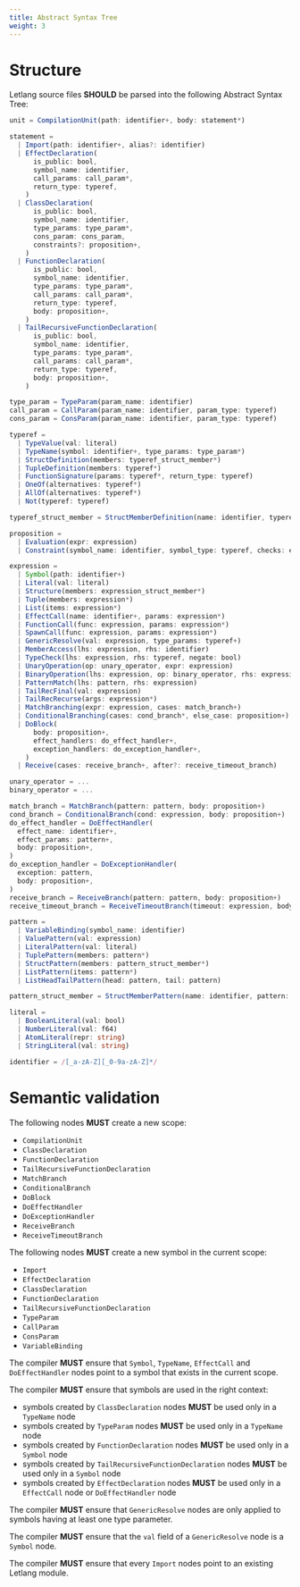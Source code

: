 ```yaml
---
title: Abstract Syntax Tree
weight: 3
---
```


# Structure

Letlang source files **SHOULD** be parsed into the following Abstract Syntax
Tree:

```typescript
unit = CompilationUnit(path: identifier+, body: statement*)

statement =
  | Import(path: identifier+, alias?: identifier)
  | EffectDeclaration(
      is_public: bool,
      symbol_name: identifier,
      call_params: call_param*,
      return_type: typeref,
    )
  | ClassDeclaration(
      is_public: bool,
      symbol_name: identifier,
      type_params: type_param*,
      cons_param: cons_param,
      constraints?: proposition+,
    )
  | FunctionDeclaration(
      is_public: bool,
      symbol_name: identifier,
      type_params: type_param*,
      call_params: call_param*,
      return_type: typeref,
      body: proposition+,
    )
  | TailRecursiveFunctionDeclaration(
      is_public: bool,
      symbol_name: identifier,
      type_params: type_param*,
      call_params: call_param*,
      return_type: typeref,
      body: proposition+,
    )

type_param = TypeParam(param_name: identifier)
call_param = CallParam(param_name: identifier, param_type: typeref)
cons_param = ConsParam(param_name: identifier, param_type: typeref)

typeref =
  | TypeValue(val: literal)
  | TypeName(symbol: identifier+, type_params: type_param*)
  | StructDefinition(members: typeref_struct_member*)
  | TupleDefinition(members: typeref*)
  | FunctionSignature(params: typeref*, return_type: typeref)
  | OneOf(alternatives: typeref*)
  | AllOf(alternatives: typeref*)
  | Not(typeref: typeref)

typeref_struct_member = StructMemberDefinition(name: identifier, typeref: typeref)

proposition =
  | Evaluation(expr: expression)
  | Constraint(symbol_name: identifier, symbol_type: typeref, checks: expression*)

expression =
  | Symbol(path: identifier+)
  | Literal(val: literal)
  | Structure(members: expression_struct_member*)
  | Tuple(members: expression*)
  | List(items: expression*)
  | EffectCall(name: identifier+, params: expression*)
  | FunctionCall(func: expression, params: expression*)
  | SpawnCall(func: expression, params: expression*)
  | GenericResolve(val: expression, type_params: typeref+)
  | MemberAccess(lhs: expression, rhs: identifier)
  | TypeCheck(lhs: expression, rhs: typeref, negate: bool)
  | UnaryOperation(op: unary_operator, expr: expression)
  | BinaryOperation(lhs: expression, op: binary_operator, rhs: expression)
  | PatternMatch(lhs: pattern, rhs: expression)
  | TailRecFinal(val: expression)
  | TailRecRecurse(args: expression*)
  | MatchBranching(expr: expression, cases: match_branch+)
  | ConditionalBranching(cases: cond_branch*, else_case: proposition+)
  | DoBlock(
      body: proposition+,
      effect_handlers: do_effect_handler+,
      exception_handlers: do_exception_handler+,
    )
  | Receive(cases: receive_branch+, after?: receive_timeout_branch)

unary_operator = ...
binary_operator = ...

match_branch = MatchBranch(pattern: pattern, body: proposition+)
cond_branch = ConditionalBranch(cond: expression, body: proposition+)
do_effect_handler = DoEffectHandler(
  effect_name: identifier+,
  effect_params: pattern+,
  body: proposition+,
)
do_exception_handler = DoExceptionHandler(
  exception: pattern,
  body: proposition+,
)
receive_branch = ReceiveBranch(pattern: pattern, body: proposition+)
receive_timeout_branch = ReceiveTimeoutBranch(timeout: expression, body: proposition+)

pattern =
  | VariableBinding(symbol_name: identifier)
  | ValuePattern(val: expression)
  | LiteralPattern(val: literal)
  | TuplePattern(members: pattern*)
  | StructPattern(members: pattern_struct_member*)
  | ListPattern(items: pattern*)
  | ListHeadTailPattern(head: pattern, tail: pattern)

pattern_struct_member = StructMemberPattern(name: identifier, pattern: pattern)

literal =
  | BooleanLiteral(val: bool)
  | NumberLiteral(val: f64)
  | AtomLiteral(repr: string)
  | StringLiteral(val: string)

identifier = /[_a-zA-Z][_0-9a-zA-Z]*/
```

# Semantic validation

The following nodes **MUST** create a new scope:

 - `CompilationUnit`
 - `ClassDeclaration`
 - `FunctionDeclaration`
 - `TailRecursiveFunctionDeclaration`
 - `MatchBranch`
 - `ConditionalBranch`
 - `DoBlock`
 - `DoEffectHandler`
 - `DoExceptionHandler`
 - `ReceiveBranch`
 - `ReceiveTimeoutBranch`

The following nodes **MUST** create a new symbol in the current scope:

 - `Import`
 - `EffectDeclaration`
 - `ClassDeclaration`
 - `FunctionDeclaration`
 - `TailRecursiveFunctionDeclaration`
 - `TypeParam`
 - `CallParam`
 - `ConsParam`
 - `VariableBinding`

The compiler **MUST** ensure that `Symbol`, `TypeName`, `EffectCall` and
`DoEffectHandler` nodes point to a symbol that exists in the current scope.

The compiler **MUST** ensure that symbols are used in the right context:

 - symbols created by `ClassDeclaration` nodes **MUST** be used only in a `TypeName` node
 - symbols created by `TypeParam` nodes **MUST** be used only in a `TypeName` node
 - symbols created by `FunctionDeclaration` nodes **MUST** be used only in a `Symbol` node
 - symbols created by `TailRecursiveFunctionDeclaration` nodes **MUST** be used only in a `Symbol` node
 - symbols created by `EffectDeclaration` nodes **MUST** be used only in a `EffectCall` node or `DoEffectHandler` node

The compiler **MUST** ensure that `GenericResolve` nodes are only applied to
symbols having at least one type parameter.

The compiler **MUST** ensure that the `val` field of a `GenericResolve` node is
a `Symbol` node.

The compiler **MUST** ensure that every `Import` nodes point to an existing
Letlang module.
